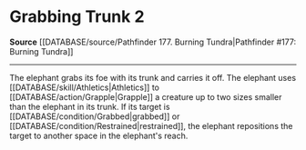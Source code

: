 ﻿---
actions: '[two-actions]'
id: '1156'
name: Grabbing Trunk
rarity: Common
source: '[[DATABASE/source/Pathfinder 177. Burning Tundra|Pathfinder #177: Burning
  Tundra]]'
type: Action

---
# Grabbing Trunk <span class="action-icon">2</span>

**Source** [[DATABASE/source/Pathfinder 177. Burning Tundra|Pathfinder #177: Burning Tundra]]

---
The elephant grabs its foe with its trunk and carries it off. The elephant uses [[DATABASE/skill/Athletics|Athletics]] to [[DATABASE/action/Grapple|Grapple]] a creature up to two sizes smaller than the elephant in its trunk. If its target is [[DATABASE/condition/Grabbed|grabbed]] or [[DATABASE/condition/Restrained|restrained]], the elephant repositions the target to another space in the elephant's reach.
